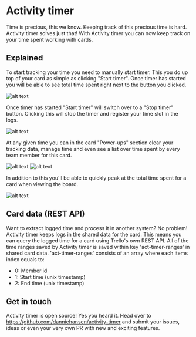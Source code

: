 # Activity timer
Time is precious, this we know. Keeping track of this precious time is hard. Activity timer solves just that! With Activity timer you can now keep track on your time spent working with cards.


## Explained

To start tracking your time you need to manually start timer. This you do up top of your card as simple as clicking "Start timer". Once timer has started you will be able to see total time spent right next to the button you clicked. 

![alt text](https://d3eyxhmqemauky.cloudfront.net/images/screenshot1.png "Start timer & time spent")

Once timer has started "Start timer" will switch over to a "Stop timer" button. Clicking this will stop the timer and register your time slot in the logs.

![alt text](https://d3eyxhmqemauky.cloudfront.net/images/screenshot2.png "Stop timer & time spent")

At any given time you can in the card "Power-ups" section clear your tracking data, manage time and even see a list over time spent by every team member for this card.

![alt text](https://d3eyxhmqemauky.cloudfront.net/images/screenshot3.png "Clear data, manage time and time spent")
![alt text](https://d3eyxhmqemauky.cloudfront.net/images/screenshot5.png "Manage time")


In addition to this you'll be able to quickly peak at the total time spent for a card when viewing the board.

![alt text](https://d3eyxhmqemauky.cloudfront.net/images/screenshot4.png "Time spent")

## Card data (REST API)

Want to extract logged time and process it in another system? No problem! Activity timer keeps logs in the shared data for the card. This means you can query the logged time for a card using Trello's own REST API. All of the time ranges saved by Activity timer is saved within key 'act-timer-ranges' in shared card data. 'act-timer-ranges' consists of an array where each items index equals to:

- 0: Member id
- 1: Start time (unix timestamp)
- 2: End time (unix timestamp)

## Get in touch

Activity timer is open source! Yes you heard it. Head over to https://github.com/danniehansen/activity-timer and submit your issues, ideas or even your very own PR with new and exciting features.
